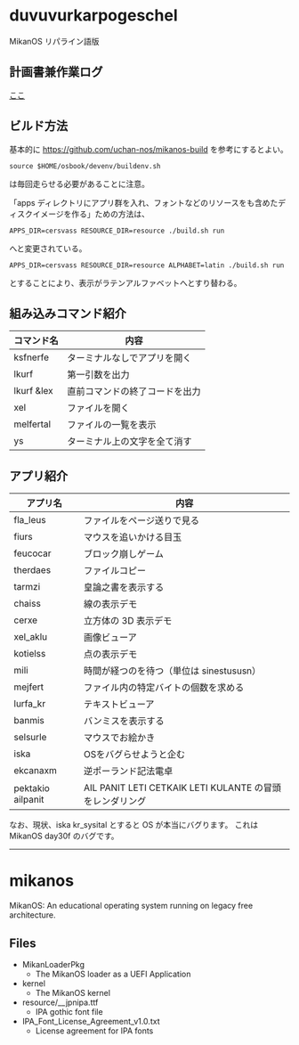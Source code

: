 # duvuvurkarpogeschel

MikanOS リパライン語版

## 計画書兼作業ログ

[ここ](https://docs.google.com/document/d/1wIOPxwwuKzM3AXjePmQmzAJn_1PvlHc2g7eBjgCJTak/edit#)

## ビルド方法

基本的に https://github.com/uchan-nos/mikanos-build を参考にするとよい。

```
source $HOME/osbook/devenv/buildenv.sh
```

は毎回走らせる必要があることに注意。

「apps ディレクトリにアプリ群を入れ、フォントなどのリソースをも含めたディスクイメージを作る」ための方法は、

```
APPS_DIR=cersvass RESOURCE_DIR=resource ./build.sh run
```

へと変更されている。

```
APPS_DIR=cersvass RESOURCE_DIR=resource ALPHABET=latin ./build.sh run
```

とすることにより、表示がラテンアルファベットへとすり替わる。

## 組み込みコマンド紹介

| コマンド名 | 内容 |
|------------|---------------------------|
| ksfnerfe   | ターミナルなしでアプリを開く |
| lkurf	     | 第一引数を出力 |
| lkurf &lex | 直前コマンドの終了コードを出力 |
| xel        | ファイルを開く |
| melfertal  | ファイルの一覧を表示 |
| ys         | ターミナル上の文字を全て消す |


## アプリ紹介

| アプリ名 | 内容 |
|---------|---------------------------|
| fla_leus | ファイルをページ送りで見る |
| fiurs    | マウスを追いかける目玉 |
| feucocar | ブロック崩しゲーム |
| therdaes | ファイルコピー |
| tarmzi   | 皇論之書を表示する |
| chaiss   | 線の表示デモ |
| cerxe    | 立方体の 3D 表示デモ |
| xel_aklu | 画像ビューア |
| kotielss | 点の表示デモ |
| mili     | 時間が経つのを待つ（単位は sinestususn）|
| mejfert  | ファイル内の特定バイトの個数を求める |
| lurfa_kr | テキストビューア |
| banmis   | バンミスを表示する |
| selsurle | マウスでお絵かき | 
| iska	   | OSをバグらせようと企む |
| ekcanaxm | 逆ポーランド記法電卓 |
| pektakio ailpanit | AIL PANIT LETI CETKAIK LETI KULANTE の冒頭をレンダリング |

なお、現状、iska kr_sysital とすると OS が本当にバグります。
これは MikanOS day30f のバグです。

<hr>

# mikanos
MikanOS: An educational operating system running on legacy free architecture.

## Files

- MikanLoaderPkg
    - The MikanOS loader as a UEFI Application
- kernel
    - The MikanOS kernel
- resource/__jpnipa.ttf
    - IPA gothic font file
- IPA_Font_License_Agreement_v1.0.txt
    - License agreement for IPA fonts

